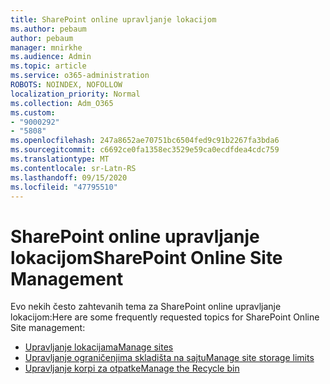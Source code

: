 ```yaml
---
title: SharePoint online upravljanje lokacijom
ms.author: pebaum
author: pebaum
manager: mnirkhe
ms.audience: Admin
ms.topic: article
ms.service: o365-administration
ROBOTS: NOINDEX, NOFOLLOW
localization_priority: Normal
ms.collection: Adm_O365
ms.custom:
- "9000292"
- "5808"
ms.openlocfilehash: 247a8652ae70751bc6504fed9c91b2267fa3bda6
ms.sourcegitcommit: c6692ce0fa1358ec3529e59ca0ecdfdea4cdc759
ms.translationtype: MT
ms.contentlocale: sr-Latn-RS
ms.lasthandoff: 09/15/2020
ms.locfileid: "47795510"
---
```

# <a name="sharepoint-online-site-management"></a><span data-ttu-id="06b7b-102">SharePoint online upravljanje lokacijom</span><span class="sxs-lookup"><span data-stu-id="06b7b-102">SharePoint Online Site Management</span></span>

<span data-ttu-id="06b7b-103">Evo nekih često zahtevanih tema za SharePoint online upravljanje lokacijom:</span><span class="sxs-lookup"><span data-stu-id="06b7b-103">Here are some frequently requested topics for SharePoint Online Site management:</span></span>

- [<span data-ttu-id="06b7b-104">Upravljanje lokacijama</span><span class="sxs-lookup"><span data-stu-id="06b7b-104">Manage sites</span></span>](https://docs.microsoft.com/sharepoint/manage-sites-in-new-admin-center)
- [<span data-ttu-id="06b7b-105">Upravljanje ograničenjima skladišta na sajtu</span><span class="sxs-lookup"><span data-stu-id="06b7b-105">Manage site storage limits</span></span>](https://docs.microsoft.com/sharepoint/manage-site-collection-storage-limits)
- [<span data-ttu-id="06b7b-106">Upravljanje korpi za otpatke</span><span class="sxs-lookup"><span data-stu-id="06b7b-106">Manage the Recycle bin</span></span>](https://support.microsoft.com/office/8a6c2198-910e-42dc-9a9c-bc5bc4f327da)